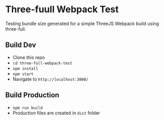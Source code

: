# Three-fuull Webpack Test

Testing bundle size generated for a simple ThreeJS Webpack build using three-full.

## Build Dev

- Clone this repo
- `cd three-full-webpack-test`
- `npm install`
- `npm start`
- Navigate to `http://localhost:3000/`

## Build Production

- `npm run build`
- Production files are created in `dist` folder
